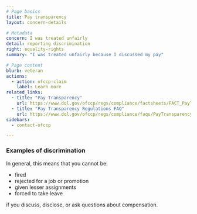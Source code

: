 ```yaml
---
# Page basics
title: Pay transparency
layout: concern-details

# Metadata
concern: I was treated unfairly
detail: reporting discrimination
right: equality-rights
summary: "I was treated unfairly because I discussed my pay"

# Page content
blurb: veteran
actions:
  - action: ofccp-claim
    label: Learn more
related_links:
  - title: "Pay Transparency"
    url: https://www.dol.gov/ofccp/regs/compliance/factsheets/FACT_PayTransparency-Sept16_ENGESQA508c.pdf
  - title: "Pay Transparency Regulations FAQ"
    url: https://www.dol.gov/ofccp/regs/compliance/faqs/PayTransparencyFAQs.html
sidebars:
  - contact-ofccp

---
```


### Examples of discrimination

In general, this means that you cannot be:

- fired
- rejected for a job or promotion
- given lesser assignments
- forced to take leave

if you discuss, disclose, or ask questions about compensation.

